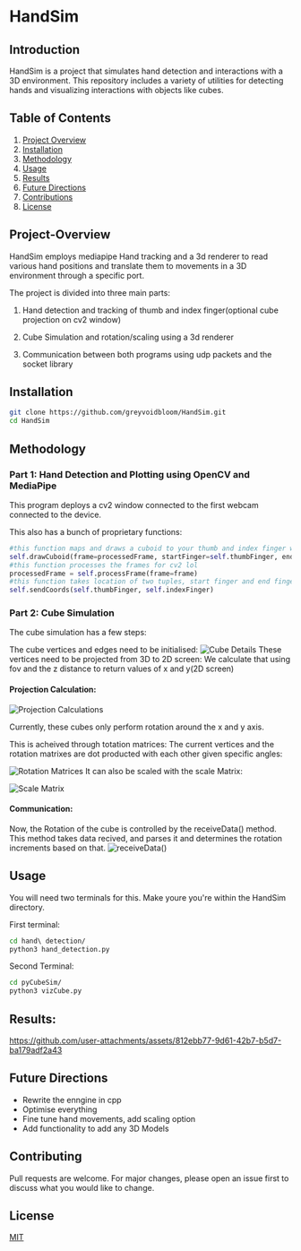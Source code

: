 # HandSim
## Introduction

HandSim is a project that simulates hand detection and interactions with a 3D environment. This repository includes a variety of utilities for detecting hands and visualizing interactions with objects like cubes.
## Table of Contents

1. [Project Overview](#project-overview)
2. [Installation](#installation)
3. [Methodology](#methodology)
4. [Usage](#usage)
5. [Results](#results)
6. [Future Directions](#future-directions)
7. [Contributions](#contributing)
8. [License](#license)


## Project-Overview
HandSim employs mediapipe Hand tracking and a 3d renderer to read various hand positions and translate them to movements in a 3D environment through a specific port.

The project is divided into three main parts:
1. Hand detection and tracking of thumb and index finger(optional cube projection on cv2 window)

2. Cube Simulation and rotation/scaling using a 3d renderer

3. Communication between both programs using udp packets and the socket library
## Installation

```bash
git clone https://github.com/greyvoidbloom/HandSim.git
cd HandSim
```
## Methodology
### Part 1: Hand Detection and Plotting using OpenCV and MediaPipe
This program deploys a cv2 window connected to the first webcam connected to the device.

This also has a bunch of proprietary functions:
```python
#this function maps and draws a cuboid to your thumb and index finger with them being the opposite vertexes of the cube
self.drawCuboid(frame=processedFrame, startFinger=self.thumbFinger, endFinger=self.indexFinger, color=self.cubeColor)
#this function processes the frames for cv2 lol
processedFrame = self.processFrame(frame=frame)
#this function takes location of two tuples, start finger and end finger, and then forwards it over a server and port
self.sendCoords(self.thumbFinger, self.indexFinger)
```
### Part 2: Cube Simulation
The cube simulation has a few steps:

The cube vertices and edges need to be initialised:
![Cube Details](assets/cubeVertEdge.png)
These vertices need to be projected from 3D to 2D screen:
We calculate that using fov and the z distance to return values of x and y(2D screen)

#### Projection Calculation:
![Projection Calculations](assets/projectionCalc.png)

Currently, these cubes only perform rotation around the x and y axis.

This is acheived through totation matrices:
The current vertices and the rotation matrixes are dot producted with each other given specific angles:

![Rotation Matrices](assets/rotationMatrices.png)
It can also be scaled with the scale Matrix:

![Scale Matrix](assets/scaleMatrix.png)
#### Communication:
Now, the Rotation of the cube is controlled by the receiveData() method. This method takes data recived, and parses it and determines the rotation increments based on that.
![receiveData()](assets/receiveData.png)
## Usage
You will need two terminals for this.
Make youre you're within the HandSim directory.


First terminal:
```bash
cd hand\ detection/
python3 hand_detection.py
```
Second Terminal:
```bash
cd pyCubeSim/
python3 vizCube.py
```
## Results:
https://github.com/user-attachments/assets/812ebb77-9d61-42b7-b5d7-ba179adf2a43

## Future Directions
- Rewrite the enngine in cpp
- Optimise everything
- Fine tune hand movements, add scaling option
- Add functionality to add any 3D Models

## Contributing

Pull requests are welcome. For major changes, please open an issue first
to discuss what you would like to change.

## License

[MIT](LICENSE)